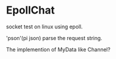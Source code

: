 # EpollChat

socket test on linux using epoll.

'pson'(pi json) parse the request string.

The implemention of MyData like Channel?
